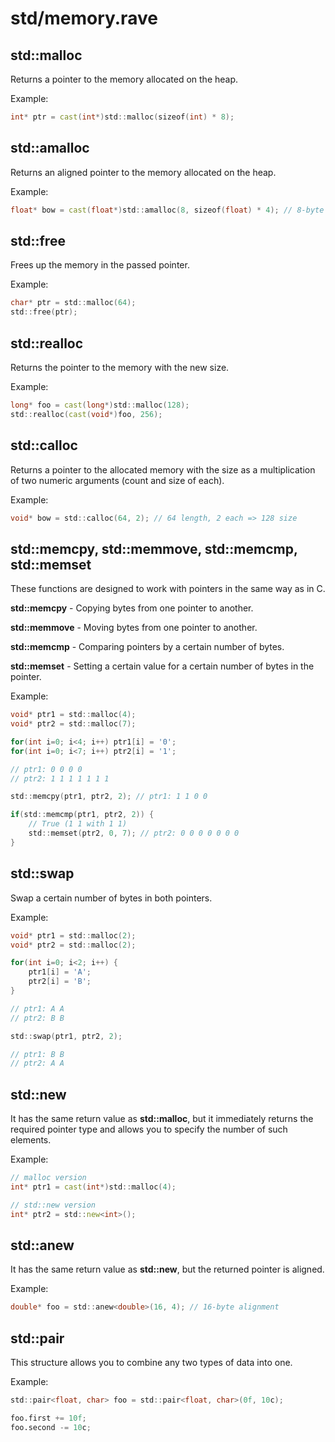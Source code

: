 # std/memory.rave

## std::malloc

Returns a pointer to the memory allocated on the heap.

Example:

```d
int* ptr = cast(int*)std::malloc(sizeof(int) * 8);
```

## std::amalloc

Returns an aligned pointer to the memory allocated on the heap.

Example:

```d
float* bow = cast(float*)std::amalloc(8, sizeof(float) * 4); // 8-byte alignment
```

## std::free

Frees up the memory in the passed pointer.

Example:

```d
char* ptr = std::malloc(64);
std::free(ptr);
```

## std::realloc

Returns the pointer to the memory with the new size.

Example:

```d
long* foo = cast(long*)std::malloc(128);
std::realloc(cast(void*)foo, 256);
```

## std::calloc

Returns a pointer to the allocated memory with the size as a multiplication of two numeric arguments (count and size of each).

Example:

```d
void* bow = std::calloc(64, 2); // 64 length, 2 each => 128 size
```

## std::memcpy, std::memmove, std::memcmp, std::memset

These functions are designed to work with pointers in the same way as in C.

**std::memcpy** - Copying bytes from one pointer to another.

**std::memmove** - Moving bytes from one pointer to another.

**std::memcmp** - Comparing pointers by a certain number of bytes.

**std::memset** - Setting a certain value for a certain number of bytes in the pointer.

Example:

```d
void* ptr1 = std::malloc(4);
void* ptr2 = std::malloc(7);

for(int i=0; i<4; i++) ptr1[i] = '0';
for(int i=0; i<7; i++) ptr2[i] = '1';

// ptr1: 0 0 0 0
// ptr2: 1 1 1 1 1 1 1

std::memcpy(ptr1, ptr2, 2); // ptr1: 1 1 0 0

if(std::memcmp(ptr1, ptr2, 2)) {
    // True (1 1 with 1 1)
    std::memset(ptr2, 0, 7); // ptr2: 0 0 0 0 0 0 0
}
```

## std::swap

Swap a certain number of bytes in both pointers.

Example:

```d
void* ptr1 = std::malloc(2);
void* ptr2 = std::malloc(2);

for(int i=0; i<2; i++) {
    ptr1[i] = 'A';
    ptr2[i] = 'B';
}

// ptr1: A A
// ptr2: B B

std::swap(ptr1, ptr2, 2);

// ptr1: B B
// ptr2: A A
```

## std::new

It has the same return value as **std::malloc**, but it immediately returns the required pointer type and allows you to specify the number of such elements.

Example:

```d
// malloc version
int* ptr1 = cast(int*)std::malloc(4);

// std::new version
int* ptr2 = std::new<int>();
```

## std::anew

It has the same return value as **std::new**, but the returned pointer is aligned.

Example:

```d
double* foo = std::anew<double>(16, 4); // 16-byte alignment
```

## std::pair

This structure allows you to combine any two types of data into one.

Example:

```d
std::pair<float, char> foo = std::pair<float, char>(0f, 10c);

foo.first += 10f;
foo.second -= 10c;
```
